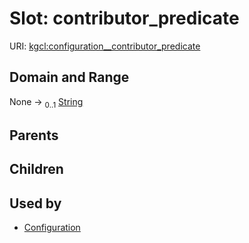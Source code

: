
# Slot: contributor_predicate




URI: [kgcl:configuration__contributor_predicate](http://w3id.org/kgcl/configuration__contributor_predicate)


## Domain and Range

None &#8594;  <sub>0..1</sub> [String](types/String.md)

## Parents


## Children


## Used by

 * [Configuration](Configuration.md)
